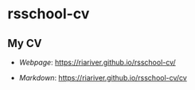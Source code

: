 # rsschool-cv

## My CV

- _Webpage_: https://riariver.github.io/rsschool-cv/

- _Markdown_: https://riariver.github.io/rsschool-cv/cv
